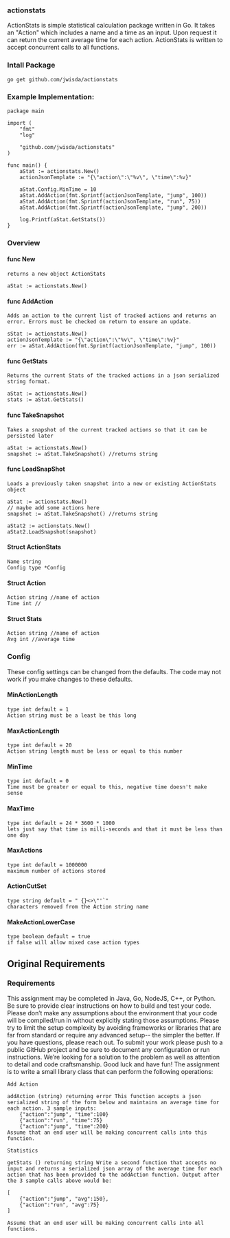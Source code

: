 ### actionstats
ActionStats is simple statistical calculation package written in Go. It takes an "Action" which includes a name and a time as an input. Upon request it can return the current average time for each action. ActionStats is written to accept concurrent calls to all functions.

### Intall Package
    go get github.com/jwisda/actionstats

### Example Implementation:

    package main

    import (
        "fmt"
        "log"

        "github.com/jwisda/actionstats"
    )

    func main() {
        aStat := actionstats.New()
        actionJsonTemplate := "{\"action\":\"%v\", \"time\":%v}"

        aStat.Config.MinTime = 10
        aStat.AddAction(fmt.Sprintf(actionJsonTemplate, "jump", 100))    
        aStat.AddAction(fmt.Sprintf(actionJsonTemplate, "run", 75))    
        aStat.AddAction(fmt.Sprintf(actionJsonTemplate, "jump", 200))    

        log.Printf(aStat.GetStats())
    }

### Overview

#### func New
    returns a new object ActionStats
        
    aStat := actionstats.New()

#### func AddAction
    Adds an action to the current list of tracked actions and returns an error. Errors must be checked on return to ensure an update. 

    sStat := actionstats.New()
    actionJsonTemplate := "{\"action\":\"%v\", \"time\":%v}"
    err := aStat.AddAction(fmt.Sprintf(actionJsonTemplate, "jump", 100))

#### func GetStats
    Returns the current Stats of the tracked actions in a json serialized string format.

    aStat := actionstats.New()
    stats := aStat.GetStats() 

#### func TakeSnapshot
    Takes a snapshot of the current tracked actions so that it can be persisted later

    aStat := actionstats.New()
    snapshot := aStat.TakeSnapshot() //returns string

#### func LoadSnapShot
    Loads a previously taken snapshot into a new or existing ActionStats object

    aStat := actionstats.New()
    // maybe add some actions here
    snapshot := aStat.TakeSnapshot() //returns string
    
    aStat2 := actionstats.New()
    aStat2.LoadSnapshot(snapshot)

#### Struct ActionStats
    Name string    
    Config type *Config

#### Struct Action
    Action string //name of action
    Time int //

#### Struct Stats
    Action string //name of action
    Avg int //average time

### Config
These config settings can be changed from the defaults. The code may not work if you make changes to these defaults.

#### MinActionLength 
    type int default = 1        
    Action string must be a least be this long
	
#### MaxActionLength 
    type int default = 20       
    Action string length must be less or equal to this number
	
#### MinTime 
    type int default = 0                
    Time must be greater or equal to this, negative time doesn't make sense
	
#### MaxTime 
    type int default = 24 * 3600 * 1000 
    lets just say that time is milli-seconds and that it must be less than one day

#### MaxActions 
    type int default = 1000000
    maximum number of actions stored

#### ActionCutSet 
    type string default = " {}<>\"'`" 
    characters removed from the Action string name
	
#### MakeActionLowerCase 
    type boolean default = true 
    if false will allow mixed case action types


## Original Requirements

### Requirements 
This assignment may be completed in Java, Go, NodeJS, C++, or Python. Be sure to provide clear instructions on how to build and test your code. Please don’t make any assumptions about the environment that your code will be compiled/run in without explicitly stating those assumptions. Please try to limit the setup complexity by avoiding frameworks or libraries that are far from standard or require any advanced setup-- the simpler the better. If you have questions, please reach out. To submit your work please push to a public GitHub project and be sure to document any configuration or run instructions. We’re looking for a solution to the problem as well as attention to detail and code craftsmanship. Good luck and have fun! The assignment is to write a small library class that can perform the following operations:

    Add Action 
    
    addAction (string) returning error This function accepts a json serialized string of the form below and maintains an average time for each action. 3 sample inputs:
        {"action":"jump", "time":100}
        {"action":"run", "time":75}
        {"action":"jump", "time":200} 
    Assume that an end user will be making concurrent calls into this function.

    Statistics 
    
    getStats () returning string Write a second function that accepts no input and returns a serialized json array of the average time for each action that has been provided to the addAction function. Output after the 3 sample calls above would be: 
    
    [ 
        {"action":"jump", "avg":150}, 
        {"action":"run", "avg":75} 
    ] 
    
    Assume that an end user will be making concurrent calls into all functions.

##


